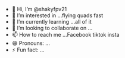- 👋 Hi, I’m @shakyfpv21
- 👀 I’m interested in ...flying quads fast
- 🌱 I’m currently learning ...all of it
- 💞️ I’m looking to collaborate on ...
- 📫 How to reach me ...Facebook tiktok insta
- 😄 Pronouns: ...
- ⚡ Fun fact: ...

<!---
shakyfpv21/shakyfpv21 is a ✨ special ✨ repository because its `README.md` (this file) appears on your GitHub profile.
You can click the Preview link to take a look at your changes.
--->
